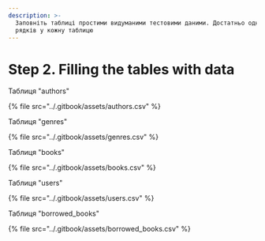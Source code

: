 ```yaml
---
description: >-
  Заповніть таблиці простими видуманими тестовими даними. Достатньо одного-двох
  рядків у кожну таблицю
---
```


# Step 2. Filling the tables with data

Таблиця "authors"

{% file src="../.gitbook/assets/authors.csv" %}

Таблиця "genres"

{% file src="../.gitbook/assets/genres.csv" %}

Таблиця "books"

{% file src="../.gitbook/assets/books.csv" %}

Таблиця "users"

{% file src="../.gitbook/assets/users.csv" %}

Таблиця "borrowed\_books"

{% file src="../.gitbook/assets/borrowed_books.csv" %}
